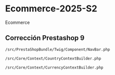 # Ecommerce-2025-S2
Ecommerce
## Corrección Prestashop 9

```bash
/src/PrestaShopBundle/Twig/Component/NavBar.php
```
```bash
/src/Core/Context/CountryContextBuilder.php
```
```bash
/src/Core/Context/CurrencyContextBuilder.php
```

